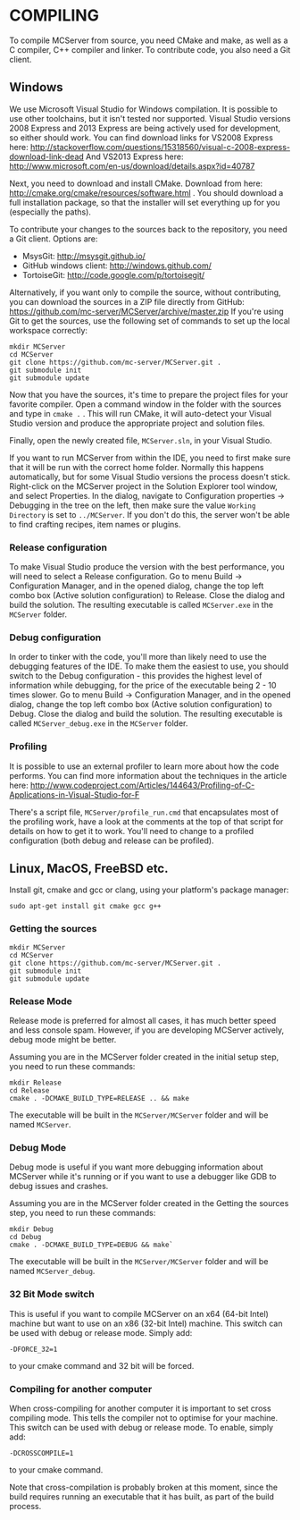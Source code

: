 # COMPILING #

To compile MCServer from source, you need CMake and make, as well as a C compiler, C++ compiler and linker. To contribute code, you also need a Git client.

## Windows ##

We use Microsoft Visual Studio for Windows compilation. It is possible to use other toolchains, but it isn't tested nor supported. Visual Studio versions 2008 Express and 2013 Express are being actively used for development, so either should work.
You can find download links for VS2008 Express here: http://stackoverflow.com/questions/15318560/visual-c-2008-express-download-link-dead
And VS2013 Express here: http://www.microsoft.com/en-us/download/details.aspx?id=40787

Next, you need to download and install CMake. Download from here: http://cmake.org/cmake/resources/software.html . You should download a full installation package, so that the installer will set everything up for you (especially the paths).

To contribute your changes to the sources back to the repository, you need a Git client. Options are:
- MsysGit: http://msysgit.github.io/
- GitHub windows client: http://windows.github.com/
- TortoiseGit: http://code.google.com/p/tortoisegit/

Alternatively, if you want only to compile the source, without contributing, you can download the sources in a ZIP file directly from GitHub: https://github.com/mc-server/MCServer/archive/master.zip
If you're using Git to get the sources, use the following set of commands to set up the local workspace correctly:
```
mkdir MCServer
cd MCServer
git clone https://github.com/mc-server/MCServer.git .
git submodule init
git submodule update
```

Now that you have the sources, it's time to prepare the project files for your favorite compiler. Open a command window in the folder with the sources and type in `cmake .` . This will run CMake, it will auto-detect your Visual Studio version and produce the appropriate project and solution files.

Finally, open the newly created file, `MCServer.sln`, in your Visual Studio.

If you want to run MCServer from within the IDE, you need to first make sure that it will be run with the correct home folder. Normally this happens automatically, but for some Visual Studio versions the process doesn't stick. Right-click on the MCServer project in the Solution Explorer tool window, and select Properties. In the dialog, navigate to Configuration properties -> Debugging in the tree on the left, then make sure the value `Working Directory` is set to `../MCServer`. If you don't do this, the server won't be able to find crafting recipes, item names or plugins.

### Release configuration ###

To make Visual Studio produce the version with the best performance, you will need to select a Release configuration. Go to menu Build -> Configuration Manager, and in the opened dialog, change the top left combo box (Active solution configuration) to Release. Close the dialog and build the solution. The resulting executable is called `MCServer.exe` in the `MCServer` folder.

### Debug configuration ###

In order to tinker with the code, you'll more than likely need to use the debugging features of the IDE. To make them the easiest to use, you should switch to the Debug configuration - this provides the highest level of information while debugging, for the price of the executable being 2 - 10 times slower. Go to menu Build -> Configuration Manager, and in the opened dialog, change the top left combo box (Active solution configuration) to Debug. Close the dialog and build the solution. The resulting executable is called `MCServer_debug.exe` in the `MCServer` folder.

### Profiling ###

It is possible to use an external profiler to learn more about how the code performs. You can find more information about the techniques in the article here: http://www.codeproject.com/Articles/144643/Profiling-of-C-Applications-in-Visual-Studio-for-F

There's a script file, `MCServer/profile_run.cmd` that encapsulates most of the profiling work, have a look at the comments at the top of that script for details on how to get it to work. You'll need to change to a profiled configuration (both debug and release can be profiled).

## Linux, MacOS, FreeBSD etc. ##

Install git, cmake and gcc or clang, using your platform's package manager:
```
sudo apt-get install git cmake gcc g++
```

### Getting the sources ###
```
mkdir MCServer
cd MCServer
git clone https://github.com/mc-server/MCServer.git .
git submodule init
git submodule update
```

### Release Mode ###

Release mode is preferred for almost all cases, it has much better speed and less console spam. However, if you are developing MCServer actively, debug mode might be better.

Assuming you are in the MCServer folder created in the initial setup step, you need to run these commands:
```
mkdir Release
cd Release
cmake . -DCMAKE_BUILD_TYPE=RELEASE .. && make
```
The executable will be built in the `MCServer/MCServer` folder and will be named `MCServer`.

### Debug Mode ###

Debug mode is useful if you want more debugging information about MCServer while it's running or if you want to use a debugger like GDB to debug issues and crashes.

Assuming you are in the MCServer folder created in the Getting the sources step, you need to run these commands:
```
mkdir Debug
cd Debug
cmake . -DCMAKE_BUILD_TYPE=DEBUG && make`
```
The executable will be built in the `MCServer/MCServer` folder and will be named `MCServer_debug`.
    
### 32 Bit Mode switch ###

This is useful if you want to compile MCServer on an x64 (64-bit Intel) machine but want to use on an x86 (32-bit Intel) machine. This switch can be used with debug or release mode. Simply add:

    -DFORCE_32=1
    
to your cmake command and 32 bit will be forced.

### Compiling for another computer ###


When cross-compiling for another computer it is important to set cross compiling mode. This tells the compiler not to optimise for your machine. This switch can be used with debug or release mode. To enable, simply add:

    -DCROSSCOMPILE=1

to your cmake command.

Note that cross-compilation is probably broken at this moment, since the build requires running an executable that it has built, as part of the build process.
